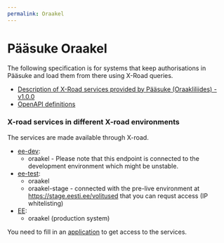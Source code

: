 ```yaml
---
permalink: Oraakel
---
```


# Pääsuke Oraakel

The following specification is for systems that keep authorisations in Pääsuke and load them from there using X-Road queries.

* [Description of X-Road services provided by Pääsuke (Oraakliliides) - v1.0.0](https://e-gov.github.io/PH-Doku/files/x-road_services_provided_by_paasuke.v1.0.0.pdf)
* [OpenAPI definitions](https://app.swaggerhub.com/apis/TUGI/paasuke-oraakliliides/)

### X-road services in different X-road environments

The services are made available through X-road.

* [ee-dev](https://x-tee.ee/catalogue/ee-dev/GOV/70006317/volitused/): 
    * oraakel - Please note that this endpoint is connected to the development environment which might be unstable.
* [ee-test](https://x-tee.ee/catalogue/ee-test/GOV/70006317/volitused/): 
    * oraakel
    * oraakel-stage - connected with the pre-live environment at https://stage.eesti.ee/volitused that you can requst access (IP whitelisting)
* [EE](https://x-tee.ee/catalogue/EE/GOV/70006317/volitused/): 
    * oraakel (production system)

You need to fill in an [application](https://www.ria.ee/riigi-infosusteem/kesksed-platvormid-avalike-e-teenuste-pakkumiseks/paasuke)
to get access to the services.

